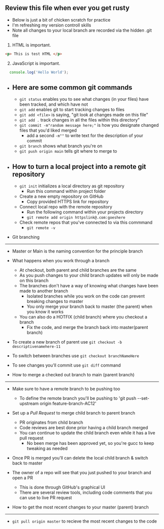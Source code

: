 ## Review this file when ever you get rusty

* Below is just a bit of chicken scratch for practice
* I'm refreshing my version controll skills
* Note all changes to your local branch are recorded via the hidden .git file

1. HTML is important. 
```html
<p> This is test HTML </p>
```
2. JavaScript is important. 
```js
  console.log('Hello World');
```

* Here are some common git commands 
  ---
  * `git status` enables you to see what changes (in your files) have been tracked, and which have not
  * `git add` <filename> enables git to start tracking changes to files 
  * `git add <file>` is saying, "git look at changes made on this file"
  * `git add .` track changes in all the files within this directory"
  * `git commit -m"random message here;"` is how you designate changed files that you'd liked merged
    * add a second `-m""` to write text for the description of your commit
  * `git branch` shows what branch you're on 
  * `git push origin main` tells git where to merge to

* How to turn a local project into a remote git repository 
  ---
  * `git init` initializes a local directory as git repository 
    * Run this command within project folder
  * Create a new empty repository on GitHub
    * Copy provided HTTPS link for repository
  * Connect local repo with the remote repository
    * Run the following command within your projects directory
    * `git remote add origin httpslink@.com:goeshere`
  * Check remote repos that you've connected to via this commmand
    * `git remote -v`

* Git branching
---
  * Master or Main is the naming convention for the principle branch
  * What happens when you work through a branch
    * At checkout, both parent and child branches are the same
    * As you push changes to your child branch updates will only be made on this branch
    * The branches don't have a way of knowing what changes have been made to another branch
      * Isolated branches while you work on the code can prevent breaking changes to master
      * You only merge your branch back to master (the parent) when you know it works
    * You can also do a HOTFIX (child branch) where you checkout a branch
      * Fix the code, and merge the branch back into master(parent branch)
  * To create a new branch of parent use `git checkout -b descriptivenamehere-11`
  * To switch between branches use `git checkout branchNameHere`
  * To see changes you'll commit use `git diff` command

* How to merge a checked out branch to main (parent branch)
---
  * Make sure to have a remote branch to be pushing too 
    * To define the remote branch you'll be pushing to 'git push --set-upstream origin feature-branch-AC12'
  * Set up a _Pull Request_ to merge child branch to parent branch
    * PR originates from child branch
    * Code reviews are best done prior having a child branch merged
    * You can continue to update the child branch even while it has a live pull request
      * No been merge has been approved yet, so you're gucc to keep tweaking as needed
  * Once PR is merged you'll can delete the local child branch & switch back to master
  * The owner of a repo will see that you just pushed to your branch and open a PR
    * This is done through GitHub's graphical UI
    * There are several review tools, including code comments that you can use to live PR request

* How to get the most recent changes to your master (parent) branch
---
  * `git pull origin master` to recieve the most recent changes to the code

